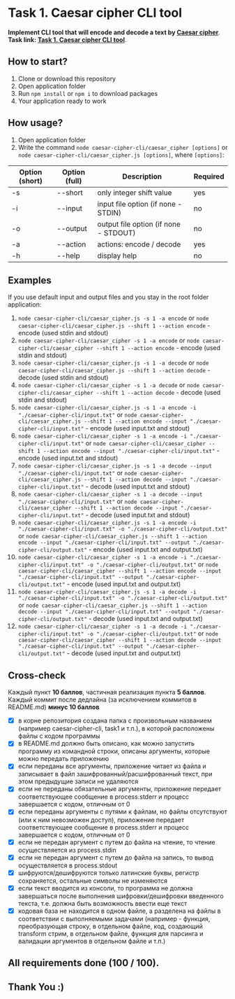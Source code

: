 # Task 1. Caesar cipher CLI tool

**Implement CLI tool that will encode and decode a text by [Caesar cipher](https://en.wikipedia.org/wiki/Caesar_cipher)**.  
**Task link: [Task 1. Caesar cipher CLI tool](https://github.com/rolling-scopes-school/nodejs-course-template/blob/master/TASKS.md#task-1-caesar-cipher-cli-tool)**.

## How to start?
1. Clone or download this repository
2. Open application folder
3. Run `npm install` or `npm i` to download packages
4. Your application ready to work

## How usage?
1. Open application folder
2. Write the command `node caesar-cipher-cli/caesar_cipher [options]` or `node caesar-cipher-cli/caesar_cipher.js [options]`, where `[options]`:  

| Option \(short\) | Option \(full\) | Description                              | Required |
|------------------|-----------------|------------------------------------------|----------|
| \-s              | \-\-short       | only integer shift value                 | yes      |
| \-i              | \-\-input       | input file option \(if none \- STDIN\)   | no       |
| \-o              | \-\-output      | output file option \(if none \- STDOUT\) | no       |
| \-a              | \-\-action      | actions: encode / decode                 | yes      |
| \-h              | \-\-help        | display help                             | no       |  

## Examples  
If you use default input and output files and you stay in the root folder application:  
1. `node caesar-cipher-cli/caesar_cipher.js -s 1 -a encode` or `node caesar-cipher-cli/caesar_cipher.js --shift 1 --action encode` - encode (used stdin and stdout)
2. `node caesar-cipher-cli/caesar_cipher -s 1 -a encode` or `node caesar-cipher-cli/caesar_cipher --shift 1 --action encode` - encode (used stdin and stdout)  
3. `node caesar-cipher-cli/caesar_cipher.js -s 1 -a decode` or `node caesar-cipher-cli/caesar_cipher.js --shift 1 --action decode` - decode (used stdin and stdout) 
4. `node caesar-cipher-cli/caesar_cipher -s 1 -a decode` or `node caesar-cipher-cli/caesar_cipher --shift 1 --action decode` - decode (used stdin and stdout)  
5. `node caesar-cipher-cli/caesar_cipher.js -s 1 -a encode -i "./caesar-cipher-cli/input.txt"` or `node caesar-cipher-cli/caesar_cipher.js --shift 1 --action encode --input "./caesar-cipher-cli/input.txt"` - encode (used input.txt and stdout)  
6. `node caesar-cipher-cli/caesar_cipher -s 1 -a encode -i "./caesar-cipher-cli/input.txt"` or `node caesar-cipher-cli/caesar_cipher --shift 1 --action encode --input "./caesar-cipher-cli/input.txt"` - encode (used input.txt and stdout)  
7. `node caesar-cipher-cli/caesar_cipher.js -s 1 -a decode --input "./caesar-cipher-cli/input.txt"` or `node caesar-cipher-cli/caesar_cipher.js --shift 1 --action decode --input "./caesar-cipher-cli/input.txt"` - decode (used input.txt and stdout)  
8. `node caesar-cipher-cli/caesar_cipher -s 1 -a decode --input "./caesar-cipher-cli/input.txt"` or `node caesar-cipher-cli/caesar_cipher --shift 1 --action decode --input "./caesar-cipher-cli/input.txt"` - decode (used input.txt and stdout)  
9. `node caesar-cipher-cli/caesar_cipher.js -s 1 -a encode -i "./caesar-cipher-cli/input.txt" -o "./caesar-cipher-cli/output.txt"` or `node caesar-cipher-cli/caesar_cipher.js --shift 1 --action encode --input "./caesar-cipher-cli/input.txt" --output "./caesar-cipher-cli/output.txt"` - encode (used input.txt and output.txt)  
10. `node caesar-cipher-cli/caesar_cipher -s 1 -a encode -i "./caesar-cipher-cli/input.txt" -o "./caesar-cipher-cli/output.txt"` or `node caesar-cipher-cli/caesar_cipher --shift 1 --action encode --input "./caesar-cipher-cli/input.txt" --output "./caesar-cipher-cli/output.txt"` - encode (used input.txt and output.txt)  
11. `node caesar-cipher-cli/caesar_cipher.js -s 1 -a decode -i "./caesar-cipher-cli/input.txt" -o "./caesar-cipher-cli/output.txt"` or `node caesar-cipher-cli/caesar_cipher.js --shift 1 --action decode --input "./caesar-cipher-cli/input.txt" --output "./caesar-cipher-cli/output.txt"` - decode (used input.txt and output.txt)  
12. `node caesar-cipher-cli/caesar_cipher -s 1 -a decode -i "./caesar-cipher-cli/input.txt" -o "./caesar-cipher-cli/output.txt"` or `node caesar-cipher-cli/caesar_cipher --shift 1 --action decode --input "./caesar-cipher-cli/input.txt" --output "./caesar-cipher-cli/output.txt"` - decode (used input.txt and output.txt)  

## Cross-check  
Каждый пункт **10 баллов**, частичная реализация пункта **5 баллов**.  
Каждый коммит после дедлайна (за исключением коммитов в README.md) **минус 10 баллов**  

- [x] в корне репозитория создана папка с произвольным названием (например caesar-cipher-cli, task1 и т.п.), в которой расположены файлы с кодом программы  
- [x] в README.md должно быть описано, как можно запустить программу из командной строки, описаны аргументы, которые можно передать приложению  
- [x] если переданы все аргументы, приложение читает из файла и записывает в файл зашифрованный/расшифрованный текст, при этом предыдущие записи не удаляются  
- [x] если не переданы обязательные аргументы, приложение передает соответствующее сообщение в process.stderr и прoцесс завершается с кодом, отличным от 0  
- [x] если переданы аргументы с путями к файлам, но файлы отсутствуют (или к ним невозможен доступ), приложение передает соответствующее сообщение в process.stderr и прoцесс завершается с кодом, отличным от 0  
- [x] если не передан аргумент с путем до файла на чтение, то чтение осуществляется из process.stdin  
- [x] если не передан аргумент с путем до файла на запись, то вывод осуществляется в process.stdout  
- [x] шифруются/дешифруются только латинские буквы, регистр сохраняется, остальные символы не изменяются  
- [x] если текст вводится из консоли, то программа не должна завершаться после выполнения шифровки/дешифровки введенного текста, т.е. должна быть возможность ввести еще текст  
- [x] кодовая база не находится в одном файле, а разделена на файлы в соответствии с выполняемыми задачами (например - функция, преобразующая строку, в отдельном файле, код, создающий transform стрим, в отдельном файле, функция для парсинга и валидации аргументов в отдельном файле и т.п.)  

## All requirements done (100 / 100).  

## Thank You :)

